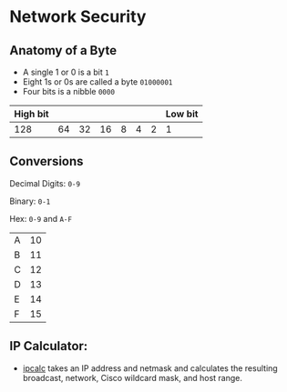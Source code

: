 # Network Security


## Anatomy of a Byte
- A single 1 or 0 is a bit `1` 
- Eight 1s or 0s are called a byte `01000001`
- Four bits is a nibble `0000`

| High bit  |   |   |   |   |   |   | Low bit  |
|---|---|---|---|---|---|---|---|
| 128  |  64 | 32  | 16  | 8  | 4  | 2  | 1  |


## Conversions 

Decimal Digits: `0-9`

Binary: `0-1`

Hex: `0-9` and `A-F`

|    |     |   
|--- |-----|
| A  | 10  |   
| B  | 11  |  
| C  | 12  |  
| D  | 13  |   
| E  | 14  |  
| F  | 15  |  

## IP Calculator:
* [ipcalc](http://jodies.de/ipcalc) takes an IP address and netmask and calculates the resulting broadcast, network, Cisco wildcard mask, and host range.
